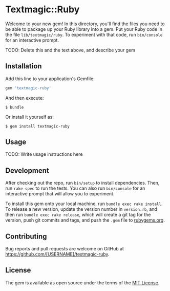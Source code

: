 # Textmagic::Ruby

Welcome to your new gem! In this directory, you'll find the files you need to be able to package up your Ruby library into a gem. Put your Ruby code in the file `lib/textmagic/ruby`. To experiment with that code, run `bin/console` for an interactive prompt.

TODO: Delete this and the text above, and describe your gem

## Installation

Add this line to your application's Gemfile:

```ruby
gem 'textmagic-ruby'
```

And then execute:

    $ bundle

Or install it yourself as:

    $ gem install textmagic-ruby

## Usage

TODO: Write usage instructions here

## Development

After checking out the repo, run `bin/setup` to install dependencies. Then, run `rake spec` to run the tests. You can also run `bin/console` for an interactive prompt that will allow you to experiment.

To install this gem onto your local machine, run `bundle exec rake install`. To release a new version, update the version number in `version.rb`, and then run `bundle exec rake release`, which will create a git tag for the version, push git commits and tags, and push the `.gem` file to [rubygems.org](https://rubygems.org).

## Contributing

Bug reports and pull requests are welcome on GitHub at https://github.com/[USERNAME]/textmagic-ruby.


## License

The gem is available as open source under the terms of the [MIT License](http://opensource.org/licenses/MIT).

